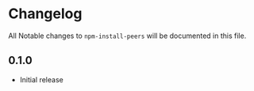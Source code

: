 # Changelog

All Notable changes to `npm-install-peers` will be documented in this file.

## 0.1.0
- Initial release
